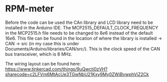 # RPM-meter

Before the code can be used the CAn library and LCD library need to be installed in the Arduino IDE.
The MCP2515\_DEFAULT\_CLOCK\_FREQUENCY in the MCP2515.h file needs to be changed to $8e6$ instead of the default $16e6$. This file can be found in the location of where the library is installed -> CAN -> src (in my case this is under Documents/Arduino/libraries/CAN/src/). This is the clock speed of the CAN bus transceiver, which is 8 MHz. 

The wiring layout can be found here: https://www.tinkercad.com/things/9uQwcti0zVH?sharecode=c2LFVm6MtAcUe3TGwNbU21Kxy9My0ZWiBvwphViZ2Ck
